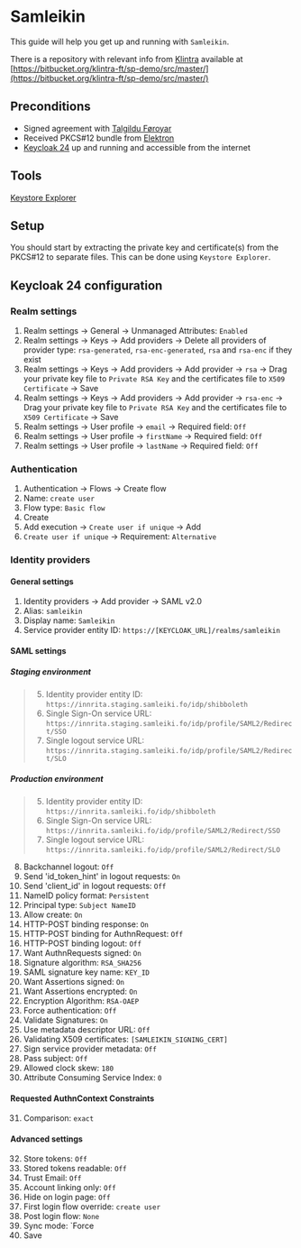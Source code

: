 # Samleikin

This guide will help you get up and running with `Samleikin`.

There is a repository with relevant info from [Klintra](https://www.klintra.fo) available at [https://bitbucket.org/klintra-ft/sp-demo/src/master/](https://bitbucket.org/klintra-ft/sp-demo/src/master/)

## Preconditions
- Signed agreement with [Talgildu Føroyar](https://www.samleikin.fo)
- Received PKCS#12 bundle from [Elektron](https://elektron.fo)
- [Keycloak 24](https://www.keycloak.org) up and running and accessible from the internet

## Tools
[Keystore Explorer](https://keystore-explorer.org)

## Setup
You should start by extracting the private key and certificate(s) from the PKCS#12 to separate files. This can be done using `Keystore Explorer`.

## Keycloak 24 configuration

### Realm settings

1. Realm settings -> General -> Unmanaged Attributes: `Enabled`
2. Realm settings -> Keys -> Add providers -> Delete all providers of provider type: `rsa-generated`, `rsa-enc-generated`, `rsa` and `rsa-enc` if they exist
3. Realm settings -> Keys -> Add providers -> Add provider -> `rsa` -> Drag your private key file to `Private RSA Key` and the certificates file to `X509 Certificate` -> Save
4. Realm settings -> Keys -> Add providers -> Add provider -> `rsa-enc` -> Drag your private key file to `Private RSA Key` and the certificates file to `X509 Certificate` -> Save
5. Realm settings -> User profile -> `email` -> Required field: `Off`
6. Realm settings -> User profile -> `firstName` -> Required field: `Off`
7. Realm settings -> User profile -> `lastName` -> Required field: `Off`

### Authentication

1. Authentication -> Flows -> Create flow
2. Name: `create user`
3. Flow type: `Basic flow`
4. Create
5. Add execution -> `Create user if unique` -> Add
6. `Create user if unique` -> Requirement: `Alternative`

### Identity providers

#### General settings
1. Identity providers -> Add provider -> SAML v2.0
2. Alias: `samleikin`
3. Display name: `Samleikin`
4. Service provider entity ID: `https://[KEYCLOAK_URL]/realms/samleikin`
#### SAML settings
##### Staging environment
> 5. Identity provider entity ID: `https://innrita.staging.samleiki.fo/idp/shibboleth`
> 6. Single Sign-On service URL: `https://innrita.staging.samleiki.fo/idp/profile/SAML2/Redirect/SSO`
> 7. Single logout service URL: `https://innrita.staging.samleiki.fo/idp/profile/SAML2/Redirect/SLO`
##### Production environment
> 5. Identity provider entity ID: `https://innrita.samleiki.fo/idp/shibboleth`
> 6. Single Sign-On service URL: `https://innrita.samleiki.fo/idp/profile/SAML2/Redirect/SSO`
> 7. Single logout service URL: `https://innrita.samleiki.fo/idp/profile/SAML2/Redirect/SLO`
8. Backchannel logout: `Off`
9. Send 'id_token_hint' in logout requests: `On`
10. Send 'client_id' in logout requests: `Off`
11. NameID policy format: `Persistent`
12. Principal type: `Subject NameID`
13. Allow create: `On`
14. HTTP-POST binding response: `On`
15. HTTP-POST binding for AuthnRequest: `Off`
16. HTTP-POST binding logout: `Off`
17. Want AuthnRequests signed: `On`
18. Signature algorithm: `RSA_SHA256`
19. SAML signature key name: `KEY_ID`
20. Want Assertions signed: `On`
21. Want Assertions encrypted: `On`
22. Encryption Algorithm: `RSA-OAEP`
23. Force authentication: `Off`
24. Validate Signatures: `On`
25. Use metadata descriptor URL: `Off`
26. Validating X509 certificates: `[SAMLEIKIN_SIGNING_CERT]`
27. Sign service provider metadata: `Off`
28. Pass subject: `Off`
29. Allowed clock skew: `180` 
30. Attribute Consuming Service Index: `0`
#### Requested AuthnContext Constraints
31. Comparison: `exact`
#### Advanced settings
32. Store tokens: `Off`
33. Stored tokens readable: `Off`
34. Trust Email: `Off`
35. Account linking only: `Off`
36. Hide on login page: `Off`
37. First login flow override: `create user` 
38. Post login flow: `None`
39. Sync mode: `Force
40. Save
